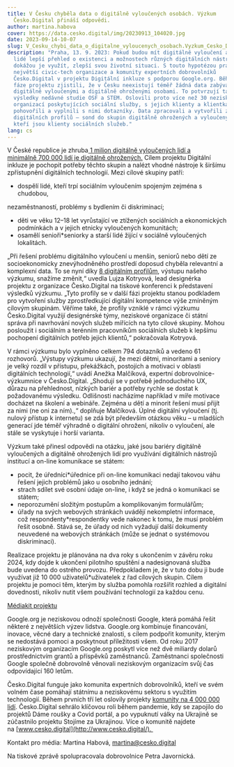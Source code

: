```yaml
---
title: V Česku chyběla data o digitálně vyloučených osobách. Výzkum
  Česko.Digital přináší odpovědi.
author: martina.habova
cover: https://data.cesko.digital/img/20230913_104020.jpg
date: 2023-09-14-10-07
slug: V_Cesku_chybi_data_o_digitalne_vyloucenych_osobach.Vyzkum_Cesko_Digital_prinasi_odpovedi
description: "Praha, 13. 9. 2023: Pokud budou mít digitálně vyloučení a ohrožení
  lidé lepší přehled o existenci a možnostech různých digitálních nástrojů a
  dokážou je využít, zlepší svou životní situaci. S touto hypotézou pracuje tým
  největší civic-tech organizace a komunity expertních dobrovolníků
  Česko.Digital v projektu Digitální inkluze s podporou Google.org. Během první
  fáze projektu zjistili, že v Česku neexistují téměř žádná data zabývající se
  digitálně vyloučenými a digitálně ohroženými osobami. To potvrzují také
  výsledky nedávné studie OSF a STEM. Oslovili proto více než 30 neziskových
  organizací poskytujících sociální služby, s jejich klienty a klientkami si
  pohovořili a vyplnili s nimi dotazníky. Data zpracovali a vytvořili z nich 8
  digitálních profilů – sond do skupin digitálně ohrožených a vyloučených lidí,
  kteří jsou klienty sociálních služeb."
lang: cs
---
```

<!--StartFragment-->

V České republice je zhruba[ 1 milion digitálně vyloučených lidí a minimálně 700 000 lidí je digitálně ohrožených.](https://portaldigi.cz/segmentace/pdf/Metodika-Segmentace.pdf) Cílem projektu Digitální inkluze je pochopit potřeby těchto skupin a nalézt vhodné nástroje k širšímu zpřístupnění digitálních technologií. Mezi cílové skupiny patří: 

* dospělí lidé, kteří trpí sociálním vyloučením spojeným zejména s chudobou,

nezaměstnaností, problémy s bydlením či diskriminací;

* děti ve věku 12–18 let vyrůstající ve ztížených sociálních a ekonomických podmínkách a v jejich etnicky vyloučených komunitách;
* osamělí senioři*seniorky a starší lidé žijící v sociálně vyloučených lokalitách. 

„Při řešení problému digitálního vyloučení u menšin, seniorů nebo dětí ze socioekonomicky znevýhodněného prostředí doposud chyběla relevantní a komplexní data. To se nyní díky [8 digitálním profilům](https://drive.google.com/drive/u/0/folders/1YZXWXxwCFBb7DZOQA-xihTJ9DWNpcJ3g), výstupu našeho výzkumu, snažíme změnit,“ uvedla Lujza Kotryová, lead designérka projektu z organizace Česko.Digital na tiskové konferenci k představení výsledků výzkumu. „Tyto profily se v další fázi projektu stanou podkladem pro vytvoření služby zprostředkující digitální kompetence výše zmíněným cílovým skupinám. Věříme také, že profily vzniklé v rámci výzkumu Česko.Digital využijí designérské týmy, neziskové organizace či státní správa při navrhování nových služeb mířících na tyto cílové skupiny. Mohou posloužit i sociálním a terénním pracovníkům sociálních služeb k lepšímu pochopení digitálních potřeb jejich klientů,“ pokračovala Kotryová.

V rámci výzkumu bylo vyplněno celkem 794 dotazníků a vedeno 61 rozhovorů. „Výstupy výzkumu ukazují, že mezi dětmi, minoritami a seniory je velký rozdíl v přístupu, překážkách, postojích a motivaci v oblasti digitálních technologií,“ uvádí Anežka Malčíková, expertní dobrovolnice-výzkumnice v Česko.Digital. „Shodují se v potřebě jednoduchého UX, důrazu na přehlednost, nízkých bariér a potřeby rychle se dostat k požadovanému výsledku. Odlišnosti nacházíme například v míře motivace  docházet na školení a webináře. Zejména u dětí a minorit řešení musí přijít za nimi (ne oni za ním).,“ doplňuje Malčíková. Úplné digitální vyloučení (tj. nulový přístup k internetu) se zdá být především otázkou věku – u mladších generací jde téměř výhradně o digitální ohrožení, nikoliv o vyloučení, ale stále se vyskytuje i horší varianta.

Výzkum také přinesl odpovědi na otázku, jaké jsou bariéry digitálně vyloučených a digitálně ohrožených lidí pro využívání digitálních nástrojů institucí a on-line komunikace se státem:

* pocit, že úředníci*úřednice při on-line komunikaci nedají takovou váhu řešení jejich problémů jako u osobního jednání;
* strach sdílet své osobní údaje on-line, i když se jedná o komunikaci se státem;
* neporozumění složitým postupům a komplikovaným formulářům;
* úřady na svých webových stránkách uvádějí nekompletní informace, což respondenty*respondentky vede nakonec k tomu, že musí problém řešit osobně. Stává se, že úřady od nich vyžadují další dokumenty neuvedené na webových stránkách (může se jednat o systémovou diskriminaci).

Realizace projektu je plánována na dva roky s ukončením v závěru roku 2024, kdy dojde k ukončení pilotního spuštění a nadesignovaná služba bude uvedena do ostrého provozu. Předpokladem je, že v tuto dobu ji bude využívat již 10 000 uživatelů*uživatelek z řad cílových skupin. Cílem projektu je pomoci těm, kterým by služba pomohla rozšířit rozhled a digitální dovednosti, nikoliv nutit všem používání technologií za každou cenu.

[Médiakit projektu](https://drive.google.com/drive/u/0/folders/12ocI_KtTufvZIu2LYIKD_nFDgU9m7bYJ)

<!--StartFragment-->

<!--StartFragment-->

Google.org je neziskovou odnoží společnosti Google, která pomáhá řešit některé z největších výzev lidstva. Google.org kombinuje financování, inovace, věcné dary a technické znalosti, s cílem podpořit komunity, kterým se nedostává pomoci a poskytnout příležitosti všem. Od roku 2017 neziskovým organizacím Google.org poskytl více než dvě miliardy dolarů prostřednictvím grantů a příspěvků zaměstnanců. Zaměstnanci společnosti Google společně dobrovolně věnovali neziskovým organizacím svůj čas odpovídající 160 letům.

Česko.Digital funguje jako komunita expertních dobrovolníků, kteří ve svém volném čase pomáhají státnímu a neziskovému sektoru s využitím technologií. Během prvních tří let oslovily projekty [komunity na 4 000 000 lidí](https://drive.google.com/file/d/1uwqL3xsfaSbje-dPK8wyfAAKFrWL_dc2/view). Česko.Digital sehrálo klíčovou roli během pandemie, kdy se zapojilo do projektů Dáme roušky a Covid portál, a po vypuknutí války na Ukrajině se zúčastnilo projektu Stojíme za Ukrajinou. Více o komunitě najdete na [www.cesko.digital](http://www.cesko.digital/). 

Kontakt pro média: Martina Habová, martina@cesko.digital

N﻿a tiskové zprávě spolupracovala dobrovolnice Petra Javornická.

<!--EndFragment-->